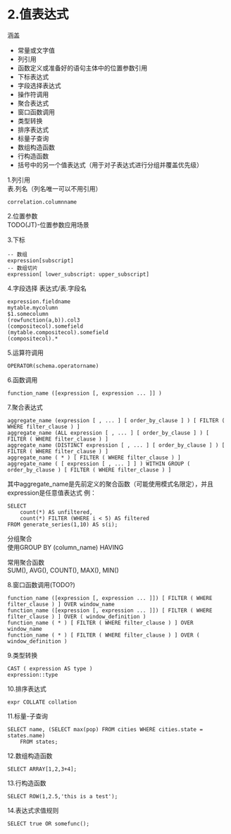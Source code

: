 # 2.值表达式

涵盖
- 常量或文字值
- 列引用
- 函数定义或准备好的语句主体中的位置参数引用
- 下标表达式
- 字段选择表达式
- 操作符调用
- 聚合表达式
- 窗口函数调用
- 类型转换
- 排序表达式
- 标量子查询
- 数组构造函数
- 行构造函数
- 括号中的另一个值表达式（用于对子表达式进行分组并覆盖优先级）
  
1.列引用  
表.列名（列名唯一可以不用引用）
```
correlation.columnname
```

2.位置参数  
TODO(JT)-位置参数应用场景

3.下标
```
-- 数组
expression[subscript]
-- 数组切片
expression[ lower_subscript: upper_subscript]
```

4.字段选择
表达式/表.字段名
```
expression.fieldname
mytable.mycolumn
$1.somecolumn
(rowfunction(a,b)).col3
(compositecol).somefield
(mytable.compositecol).somefield
(compositecol).*
```

5.运算符调用
```
OPERATOR(schema.operatorname)
```

6.函数调用
```
function_name ([expression [, expression ... ]] )
```

7.聚合表达式
```
aggregate_name (expression [ , ... ] [ order_by_clause ] ) [ FILTER ( WHERE filter_clause ) ]
aggregate_name (ALL expression [ , ... ] [ order_by_clause ] ) [ FILTER ( WHERE filter_clause ) ]
aggregate_name (DISTINCT expression [ , ... ] [ order_by_clause ] ) [ FILTER ( WHERE filter_clause ) ]
aggregate_name ( * ) [ FILTER ( WHERE filter_clause ) ]
aggregate_name ( [ expression [ , ... ] ] ) WITHIN GROUP ( order_by_clause ) [ FILTER ( WHERE filter_clause ) ]
```
其中aggregate_name是先前定义的聚合函数（可能使用模式名限定），并且expression是任意值表达式
例：
```
SELECT
    count(*) AS unfiltered,
    count(*) FILTER (WHERE i < 5) AS filtered
FROM generate_series(1,10) AS s(i);
```
分组聚合  
使用GROUP BY (column_name) HAVING  

常用聚合函数  
SUM(), AVG(), COUNT(), MAX(), MIN()

8.窗口函数调用(TODO?)  
```
function_name ([expression [, expression ... ]]) [ FILTER ( WHERE filter_clause ) ] OVER window_name
function_name ([expression [, expression ... ]]) [ FILTER ( WHERE filter_clause ) ] OVER ( window_definition )
function_name ( * ) [ FILTER ( WHERE filter_clause ) ] OVER window_name
function_name ( * ) [ FILTER ( WHERE filter_clause ) ] OVER ( window_definition )
```

9.类型转换
```
CAST ( expression AS type )
expression::type
```

10.排序表达式
```
expr COLLATE collation
```

11.标量-子查询
```
SELECT name, (SELECT max(pop) FROM cities WHERE cities.state = states.name)
    FROM states;
```

12.数组构造函数
```
SELECT ARRAY[1,2,3+4];
```

13.行构造函数
```
SELECT ROW(1,2.5,'this is a test');
```

14.表达式求值规则
```
SELECT true OR somefunc();
```


